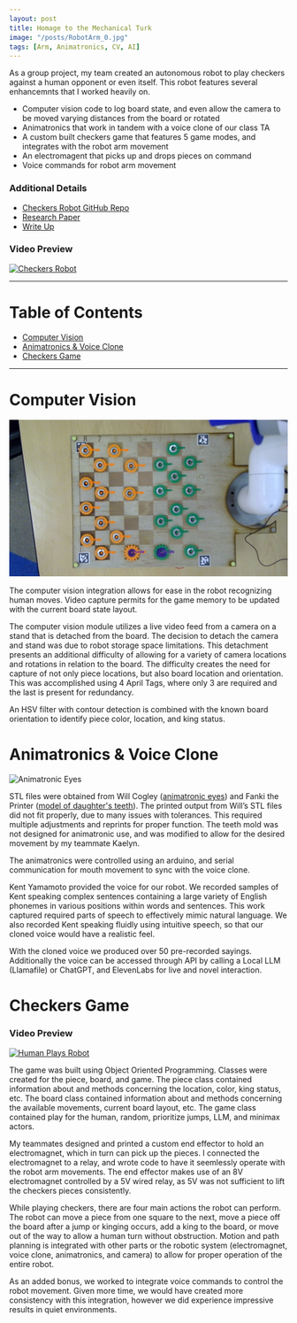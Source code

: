 ```yaml
---
layout: post
title: Homage to the Mechanical Turk
image: "/posts/RobotArm_0.jpg"
tags: [Arm, Animatronics, CV, AI]
---
```


As a group project, my team created an autonomous robot to play checkers against a human opponent or even itself. This robot features several enhancemnts that I worked heavily on.
- Computer vision code to log board state, and even allow the camera to be moved varying distances from the board or rotated
- Animatronics that work in tandem with a voice clone of our class TA
- A custom built checkers game that features 5 game modes, and integrates with the robot arm movement
- An electromagent that picks up and drops pieces on command
- Voice commands for robot arm movement

### Additional Details
- <a href="https://github.com/JaredBaileyDuke/checkers-bot" target="_blank">Checkers Robot GitHub Repo</a>
- <a href="https://docs.google.com/document/d/10xn5eTtT8dCTDdlVrdTq22X1PhowyuRzMgsAVY1DUzs/edit?usp=sharing" target="_blank">Research Paper</a>
- <a href="https://docs.google.com/document/d/1FMohz3AauILTVf_g_xqXghDPm8sRMKJ1lJ5e8vT5N2g/edit?tab=t.0" target="_blank">Write Up</a>

### Video Preview
[![Checkers Robot](https://img.youtube.com/vi/Y9SKYIrPti8/sddefault.jpg)](https://www.youtube.com/watch?v=Y9SKYIrPti8&t)

___

# Table of Contents

- [Computer Vision](#cv)
- [Animatronics & Voice Clone](#animatronics)
- [Checkers Game](#checkers)

___

# Computer Vision <a name="cv"></a>
![alt text](/img/posts/CV_0.jpg "Computer Vision")

The computer vision integration allows for ease in the robot recognizing human moves. Video capture permits for the game memory to be updated with the current board state layout.

The computer vision module utilizes a live video feed from a camera on a stand that is detached from the board. The decision to detach the camera and stand was due to robot storage space limitations. This detachment presents an additional difficulty of allowing for a variety of camera locations and rotations in relation to the board. The difficulty creates the need for capture of not only piece locations, but also board location and orientation. This was accomplished using 4 April Tags, where only 3 are required and the last is present for redundancy.

An HSV filter with contour detection is combined with the known board orientation to identify piece color, location, and king status.

# Animatronics & Voice Clone <a name="animatronics"></a>
![Animatronic Eyes](https://raw.githubusercontent.com/JaredLBailey/JaredLBailey.github.io/master/img/posts/Eyes-0.gif)

STL files were obtained from Will Cogley (<a href="https://willcogley.notion.site/Will-Cogley-Project-Archive-75a4864d73ab4361ab26cabaadaec33a" target="_blank">animatronic eyes</a>) and Fanki the Printer (<a href="https://makerworld.com/en/models/657234#profileId-584358" target="_blank">model of daughter's teeth</a>). The printed output from Will’s STL files did not fit properly, due to many issues with tolerances. This required multiple adjustments and reprints for proper function. The teeth mold was not designed for animatronic use, and was modified to allow for the desired movement by my teammate Kaelyn.

The animatronics were controlled using an arduino, and serial communication for mouth movement to sync with the voice clone.

Kent Yamamoto provided the voice for our robot. We recorded samples of Kent speaking complex sentences containing a large variety of English phonemes in various positions within words and sentences. This work captured required parts of speech to effectively mimic natural language. We also recorded Kent speaking fluidly using intuitive speech, so that our cloned voice would have a realistic feel.

With the cloned voice we produced over 50 pre-recorded sayings. Additionally the voice can be accessed through API by calling a Local LLM (Llamafile) or ChatGPT, and ElevenLabs for live and novel interaction.

# Checkers Game <a name="checkers"></a>
### Video Preview
[![Human Plays Robot](https://img.youtube.com/vi/cr42X2ZvtG8/sddefault.jpg)](https://www.youtube.com/watch?v=cr42X2ZvtG8&t)

The game was built using Object Oriented Programming. Classes were created for the piece, board, and game. The piece class contained information about and methods concerning the location, color, king status, etc. The board class contained information about and methods concerning the available movements, current board layout, etc. The game class contained play for the human, random, prioritize jumps, LLM, and minimax actors.

My teammates designed and printed a custom end effector to hold an electromagnet, which in turn can pick up the pieces. I connected the electromagnet to a relay, and wrote code to have it seemlessly operate with the robot arm movements. The end effector makes use of an 8V electromagnet controlled by a 5V wired relay, as 5V was not sufficient to lift the checkers pieces consistently.

While playing checkers, there are four main actions the robot can perform. The robot can move a piece from one square to the next, move a piece off the board after a jump or kinging occurs, add a king to the board, or move out of the way to allow a human turn without obstruction. Motion and path planning is integrated with other parts or the robotic system (electromagnet, voice clone, animatronics, and camera) to allow for proper operation of the entire robot.

As an added bonus, we worked to integrate voice commands to control the robot movement. Given more time, we would have created more consistency with this integration, however we did experience impressive results in quiet environments.
